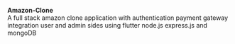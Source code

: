 <strong>Amazon-Clone</strong>
<br>
A full stack amazon clone application with authentication payment gateway integration user and admin sides using flutter node.js express.js and mongoDB